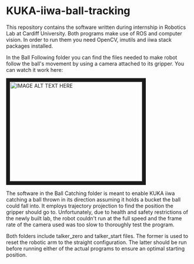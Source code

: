 # KUKA-iiwa-ball-tracking

This repository contains the software written during internship in Robotics Lab at Cardiff University. Both programs make use of ROS and computer vision. In order to run them you need OpenCV, imutils and iiwa stack packages installed.

In the Ball Following folder you can find the files needed to make robot follow the ball's movement by using a camera attached to its gripper. You can watch it work here:

<a href="http://www.youtube.com/watch?feature=player_embedded&v=tu50Q895ztU
" target="_blank"><img src="http://img.youtube.com/vi/tu50Q895ztU/0.jpg" 
alt="IMAGE ALT TEXT HERE" width="360" height="270" border="10" /></a>

The software in the Ball Catching folder is meant to enable KUKA iiwa catching a ball thrown in its direction assuming it holds a bucket the ball could fall into. It employs trajectory projection to find the position the gripper should go to. Unfortunately, due to health and safety restrictions of the newly built lab, the robot couldn't run at the full speed and the frame rate of the camera used was too slow to thoroughly test the program.

Both folders include talker_zero and talker_start files. The former is used to reset the robotic arm to the straight configuration. The latter should be run before running either of the actual programs to ensure an optimal starting position.
